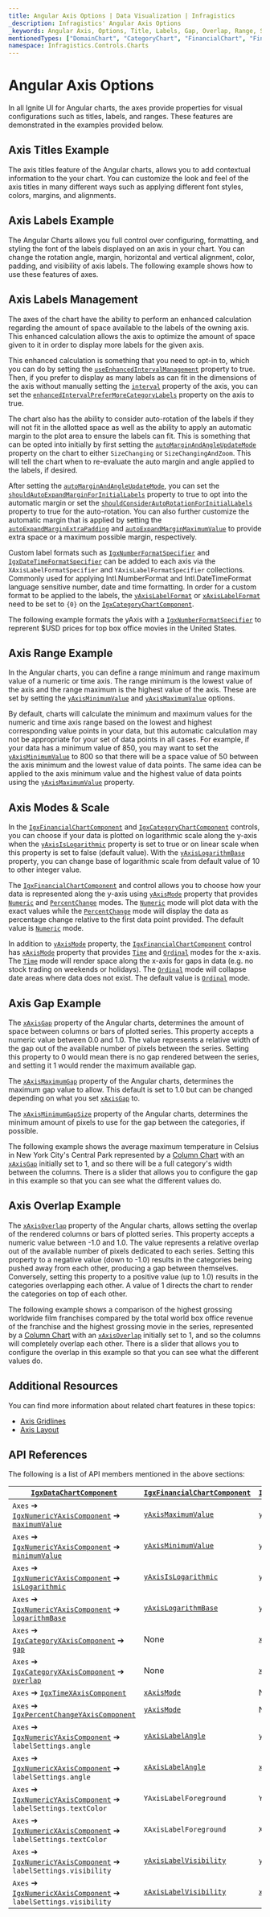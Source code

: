 ```yaml
---
title: Angular Axis Options | Data Visualization | Infragistics
_description: Infragistics' Angular Axis Options
_keywords: Angular Axis, Options, Title, Labels, Gap, Overlap, Range, Scale, Mode, Infragistics
mentionedTypes: ["DomainChart", "CategoryChart", "FinancialChart", "FinancialChartYAxisMode", "FinancialChartXAxisMode", "NumericYAxis", "CategoryXAxis"]
namespace: Infragistics.Controls.Charts
---
```


# Angular Axis Options

In all Ignite UI for Angular charts, the axes provide properties for visual configurations such as titles, labels, and ranges. These features are demonstrated in the examples provided below.

## Axis Titles Example

The axis titles feature of the Angular charts, allows you to add contextual information to the your chart. You can customize the look and feel of the axis titles in many different ways such as applying different font styles, colors, margins, and alignments.

<code-view style="height: 450px" alt="Angular Axis Titles Example"
           data-demos-base-url="{environment:dvDemosBaseUrl}"
                    iframe-src="{environment:dvDemosBaseUrl}/charts/category-chart/axis-titles"
                                                 github-src="charts/category-chart/axis-titles">
</code-view>


<div class="divider--half"></div>

## Axis Labels Example

The Angular Charts allows you full control over configuring, formatting, and styling the font of the labels displayed on an axis in your chart. You can change the rotation angle, margin, horizontal and vertical alignment, color, padding, and visibility of axis labels. The following example shows how to use these features of axes.

<code-view style="height: 450px" alt="Angular Axis Labels Example"
           data-demos-base-url="{environment:dvDemosBaseUrl}"
                    iframe-src="{environment:dvDemosBaseUrl}/charts/category-chart/axis-labels"
                                                 github-src="charts/category-chart/axis-labels">
</code-view>


<div class="divider--half"></div>

## Axis Labels Management

The axes of the chart have the ability to perform an enhanced calculation regarding the amount of space available to the labels of the owning axis. This enhanced calculation allows the axis to optimize the amount of space given to it in order to display more labels for the given axis.

This enhanced calculation is something that you need to opt-in to, which you can do by setting the [`useEnhancedIntervalManagement`]({environment:dvApiBaseUrl}/products/ignite-ui-angular/api/docs/typescript/latest/classes/igniteui_angular_charts.igxaxiscomponent.html#useEnhancedIntervalManagement) property to true. Then, if you prefer to display as many labels as can fit in the dimensions of the axis without manually setting the [`interval`]({environment:dvApiBaseUrl}/products/ignite-ui-angular/api/docs/typescript/latest/classes/igniteui_angular_charts.igxnumericaxisbasecomponent.html#interval) property of the axis, you can set the [`enhancedIntervalPreferMoreCategoryLabels`]({environment:dvApiBaseUrl}/products/ignite-ui-angular/api/docs/typescript/latest/classes/igniteui_angular_charts.igxaxiscomponent.html#enhancedIntervalPreferMoreCategoryLabels) property on the axis to true.

The chart also has the ability to consider auto-rotation of the labels if they will not fit in the allotted space as well as the ability to apply an automatic margin to the plot area to ensure the labels can fit. This is something that can be opted into initially by first setting the [`autoMarginAndAngleUpdateMode`]({environment:dvApiBaseUrl}/products/ignite-ui-angular/api/docs/typescript/latest/classes/igniteui_angular_charts.igxcategorychartcomponent.html#autoMarginAndAngleUpdateMode) property on the chart to either `SizeChanging` or `SizeChangingAndZoom`. This will tell the chart when to re-evaluate the auto margin and angle applied to the labels, if desired.

After setting the [`autoMarginAndAngleUpdateMode`]({environment:dvApiBaseUrl}/products/ignite-ui-angular/api/docs/typescript/latest/classes/igniteui_angular_charts.igxcategorychartcomponent.html#autoMarginAndAngleUpdateMode), you can set the [`shouldAutoExpandMarginForInitialLabels`]({environment:dvApiBaseUrl}/products/ignite-ui-angular/api/docs/typescript/latest/classes/igniteui_angular_charts.igxcategorychartcomponent.html#shouldAutoExpandMarginForInitialLabels) property to true to opt into the automatic margin or set the [`shouldConsiderAutoRotationForInitialLabels`]({environment:dvApiBaseUrl}/products/ignite-ui-angular/api/docs/typescript/latest/classes/igniteui_angular_charts.igxcategorychartcomponent.html#shouldConsiderAutoRotationForInitialLabels) property to true for the auto-rotation. You can also further customize the automatic margin that is applied by setting the [`autoExpandMarginExtraPadding`]({environment:dvApiBaseUrl}/products/ignite-ui-angular/api/docs/typescript/latest/classes/igniteui_angular_charts.igxcategorychartcomponent.html#autoExpandMarginExtraPadding) and [`autoExpandMarginMaximumValue`]({environment:dvApiBaseUrl}/products/ignite-ui-angular/api/docs/typescript/latest/classes/igniteui_angular_charts.igxcategorychartcomponent.html#autoExpandMarginMaximumValue) to provide extra space or a maximum possible margin, respectively.

Custom label formats such as [`IgxNumberFormatSpecifier`]({environment:dvApiBaseUrl}/products/ignite-ui-angular/api/docs/typescript/latest/classes/igxnumberformatspecifier.html) and [`IgxDateTimeFormatSpecifier`]({environment:dvApiBaseUrl}/products/ignite-ui-angular/api/docs/typescript/latest/classes/igxdatetimeformatspecifier.html) can be added to each axis via the `XAxisLabelFormatSpecifier` and `YAxisLabelFormatSpecifier` collections. Commonly used for applying Intl.NumberFormat and Intl.DateTimeFormat language sensitive number, date and time formatting. In order for a custom format to be applied to the labels, the [`yAxisLabelFormat`]({environment:dvApiBaseUrl}/products/ignite-ui-angular/api/docs/typescript/latest/classes/igniteui_angular_charts.igxxychartcomponent.html#yAxisLabelFormat) or [`xAxisLabelFormat`]({environment:dvApiBaseUrl}/products/ignite-ui-angular/api/docs/typescript/latest/classes/igniteui_angular_charts.igxxychartcomponent.html#xAxisLabelFormat) need to be set to `{0}` on the [`IgxCategoryChartComponent`]({environment:dvApiBaseUrl}/products/ignite-ui-angular/api/docs/typescript/latest/classes/igniteui_angular_charts.igxcategorychartcomponent.html).

The following example formats the yAxis with a [`IgxNumberFormatSpecifier`]({environment:dvApiBaseUrl}/products/ignite-ui-angular/api/docs/typescript/latest/classes/igxnumberformatspecifier.html) to reprerent $USD prices for top box office movies in the United States.

<code-view style="height: 450px" alt="Angular Format Specifiers for Axis Labels"
           data-demos-base-url="{environment:dvDemosBaseUrl}"
                    iframe-src="{environment:dvDemosBaseUrl}/charts/category-chart/format-specifiers"
                                                 github-src="charts/category-chart/format-specifiers">
</code-view>


<div class="divider--half"></div>

## Axis Range Example

In the Angular charts, you can define a range minimum and range maximum value of a numeric or time axis. The range minimum is the lowest value of the axis and the range maximum is the highest value of the axis. These are set by setting the [`yAxisMinimumValue`]({environment:dvApiBaseUrl}/products/ignite-ui-angular/api/docs/typescript/latest/classes/igniteui_angular_charts.igxcategorychartcomponent.html#yAxisMinimumValue) and [`yAxisMaximumValue`]({environment:dvApiBaseUrl}/products/ignite-ui-angular/api/docs/typescript/latest/classes/igniteui_angular_charts.igxcategorychartcomponent.html#yAxisMaximumValue) options.

By default, charts will calculate the minimum and maximum values for the numeric and time axis range based on the lowest and highest corresponding value points in your data, but this automatic calculation may not be appropriate for your set of data points in all cases. For example, if your data has a minimum value of 850, you may want to set the [`yAxisMinimumValue`]({environment:dvApiBaseUrl}/products/ignite-ui-angular/api/docs/typescript/latest/classes/igniteui_angular_charts.igxcategorychartcomponent.html#yAxisMinimumValue) to 800 so that there will be a space value of 50 between the axis minimum and the lowest value of data points. The same idea can be applied to the axis minimum value and the highest value of data points using the [`yAxisMaximumValue`]({environment:dvApiBaseUrl}/products/ignite-ui-angular/api/docs/typescript/latest/classes/igniteui_angular_charts.igxcategorychartcomponent.html#yAxisMaximumValue) property.

<code-view style="height: 450px" alt="Angular Axis Range Example"
           data-demos-base-url="{environment:dvDemosBaseUrl}"
                    iframe-src="{environment:dvDemosBaseUrl}/charts/category-chart/axis-range"
                                                 github-src="charts/category-chart/axis-range">
</code-view>


<div class="divider--half"></div>

## Axis Modes & Scale

In the [`IgxFinancialChartComponent`]({environment:dvApiBaseUrl}/products/ignite-ui-angular/api/docs/typescript/latest/classes/igniteui_angular_charts.igxfinancialchartcomponent.html) and [`IgxCategoryChartComponent`]({environment:dvApiBaseUrl}/products/ignite-ui-angular/api/docs/typescript/latest/classes/igniteui_angular_charts.igxcategorychartcomponent.html) controls, you can choose if your data is plotted on logarithmic scale along the y-axis when the [`yAxisIsLogarithmic`]({environment:dvApiBaseUrl}/products/ignite-ui-angular/api/docs/typescript/latest/classes/igniteui_angular_charts.igxcategorychartcomponent.html#yAxisIsLogarithmic) property is set to true or on linear scale when this property is set to false (default value). With the [`yAxisLogarithmBase`]({environment:dvApiBaseUrl}/products/ignite-ui-angular/api/docs/typescript/latest/classes/igniteui_angular_charts.igxcategorychartcomponent.html#yAxisLogarithmBase) property, you can change base of logarithmic scale from default value of 10 to other integer value.

The [`IgxFinancialChartComponent`]({environment:dvApiBaseUrl}/products/ignite-ui-angular/api/docs/typescript/latest/classes/igniteui_angular_charts.igxfinancialchartcomponent.html) and control allows you to choose how your data is represented along the y-axis using [`yAxisMode`]({environment:dvApiBaseUrl}/products/ignite-ui-angular/api/docs/typescript/latest/classes/igniteui_angular_charts.igxfinancialchartcomponent.html#yAxisMode) property that provides [`Numeric`]({environment:dvApiBaseUrl}/products/ignite-ui-angular/api/docs/typescript/latest/enums/NaNfinancialchartyaxismode.html#Numeric) and [`PercentChange`]({environment:dvApiBaseUrl}/products/ignite-ui-angular/api/docs/typescript/latest/enums/NaNfinancialchartyaxismode.html#PercentChange) modes. The [`Numeric`]({environment:dvApiBaseUrl}/products/ignite-ui-angular/api/docs/typescript/latest/enums/NaNfinancialchartyaxismode.html#Numeric) mode will plot data with the exact values while the [`PercentChange`]({environment:dvApiBaseUrl}/products/ignite-ui-angular/api/docs/typescript/latest/enums/NaNfinancialchartyaxismode.html#PercentChange) mode will display the data as percentage change relative to the first data point provided. The default value is [`Numeric`]({environment:dvApiBaseUrl}/products/ignite-ui-angular/api/docs/typescript/latest/enums/NaNfinancialchartyaxismode.html#Numeric) mode.

In addition to [`yAxisMode`]({environment:dvApiBaseUrl}/products/ignite-ui-angular/api/docs/typescript/latest/classes/igniteui_angular_charts.igxfinancialchartcomponent.html#yAxisMode) property, the [`IgxFinancialChartComponent`]({environment:dvApiBaseUrl}/products/ignite-ui-angular/api/docs/typescript/latest/classes/igniteui_angular_charts.igxfinancialchartcomponent.html) control has [`xAxisMode`]({environment:dvApiBaseUrl}/products/ignite-ui-angular/api/docs/typescript/latest/classes/igniteui_angular_charts.igxfinancialchartcomponent.html#xAxisMode) property that provides [`Time`]({environment:dvApiBaseUrl}/products/ignite-ui-angular/api/docs/typescript/latest/enums/NaNfinancialchartxaxismode.html#Time) and [`Ordinal`]({environment:dvApiBaseUrl}/products/ignite-ui-angular/api/docs/typescript/latest/enums/NaNfinancialchartxaxismode.html#Ordinal) modes for the x-axis. The [`Time`]({environment:dvApiBaseUrl}/products/ignite-ui-angular/api/docs/typescript/latest/enums/NaNfinancialchartxaxismode.html#Time) mode will render space along the x-axis for gaps in data (e.g. no stock trading on weekends or holidays). The [`Ordinal`]({environment:dvApiBaseUrl}/products/ignite-ui-angular/api/docs/typescript/latest/enums/NaNfinancialchartxaxismode.html#Ordinal) mode will collapse date areas where data does not exist. The default value is [`Ordinal`]({environment:dvApiBaseUrl}/products/ignite-ui-angular/api/docs/typescript/latest/enums/NaNfinancialchartxaxismode.html#Ordinal) mode.

<code-view style="height: 450px" alt="Angular Axis Range Example"
           data-demos-base-url="{environment:dvDemosBaseUrl}"
                    iframe-src="{environment:dvDemosBaseUrl}/charts/financial-chart/axis-types"
                                                 github-src="charts/financial-chart/axis-types">
</code-view>


<div class="divider--half"></div>

## Axis Gap Example

The [`xAxisGap`]({environment:dvApiBaseUrl}/products/ignite-ui-angular/api/docs/typescript/latest/classes/igniteui_angular_charts.igxcategorychartcomponent.html#xAxisGap) property of the Angular charts, determines the amount of space between columns or bars of plotted series. This property accepts a numeric value between 0.0 and 1.0. The value represents a relative width of the gap out of the available number of pixels between the series. Setting this property to 0 would mean there is no gap rendered between the series, and setting it 1 would render the maximum available gap.

The [`xAxisMaximumGap`]({environment:dvApiBaseUrl}/products/ignite-ui-angular/api/docs/typescript/latest/classes/igniteui_angular_charts.igxcategorychartcomponent.html#xAxisMaximumGap) property of the Angular charts, determines the maximum gap value to allow. This default is set to 1.0 but can be changed depending on what you set [`xAxisGap`]({environment:dvApiBaseUrl}/products/ignite-ui-angular/api/docs/typescript/latest/classes/igniteui_angular_charts.igxcategorychartcomponent.html#xAxisGap) to.

The [`xAxisMinimumGapSize`]({environment:dvApiBaseUrl}/products/ignite-ui-angular/api/docs/typescript/latest/classes/igniteui_angular_charts.igxcategorychartcomponent.html#xAxisMinimumGapSize) property of the Angular charts, determines the minimum amount of pixels to use for the gap between the categories, if possible.

The following example shows the average maximum temperature in Celsius in New York City's Central Park represented by a [Column Chart](../types/column-chart.md) with an [`xAxisGap`]({environment:dvApiBaseUrl}/products/ignite-ui-angular/api/docs/typescript/latest/classes/igniteui_angular_charts.igxcategorychartcomponent.html#xAxisGap) initially set to 1, and so there will be a full category's width between the columns. There is a slider that allows you to configure the gap in this example so that you can see what the different values do.

<code-view style="height: 450px" alt="Angular Axis Gap Example"
           data-demos-base-url="{environment:dvDemosBaseUrl}"
                    iframe-src="{environment:dvDemosBaseUrl}/charts/category-chart/axis-gap"
                                                 github-src="charts/category-chart/axis-gap">
</code-view>


<div class="divider--half"></div>

## Axis Overlap Example

The [`xAxisOverlap`]({environment:dvApiBaseUrl}/products/ignite-ui-angular/api/docs/typescript/latest/classes/igniteui_angular_charts.igxcategorychartcomponent.html#xAxisOverlap) property of the Angular charts, allows setting the overlap of the rendered columns or bars of plotted series. This property accepts a numeric value between -1.0 and 1.0. The value represents a relative overlap out of the available number of pixels dedicated to each series. Setting this property to a negative value (down to -1.0) results in the categories being pushed away from each other, producing a gap between themselves. Conversely, setting this property to a positive value (up to 1.0) results in the categories overlapping each other. A value of 1 directs the chart to render the categories on top of each other.

The following example shows a comparison of the highest grossing worldwide film franchises compared by the total world box office revenue of the franchise and the highest grossing movie in the series, represented by a [Column Chart](../types/column-chart.md) with an [`xAxisOverlap`]({environment:dvApiBaseUrl}/products/ignite-ui-angular/api/docs/typescript/latest/classes/igniteui_angular_charts.igxcategorychartcomponent.html#xAxisOverlap) initially set to 1, and so the columns will completely overlap each other. There is a slider that allows you to configure the overlap in this example so that you can see what the different values do.

<code-view style="height: 450px" alt="Angular Axis Overlap Example"
           data-demos-base-url="{environment:dvDemosBaseUrl}"
                    iframe-src="{environment:dvDemosBaseUrl}/charts/category-chart/axis-overlap"
                                                 github-src="charts/category-chart/axis-overlap">
</code-view>


<div class="divider--half"></div>

## Additional Resources

You can find more information about related chart features in these topics:

*   [Axis Gridlines](chart-axis-gridlines.md)
*   [Axis Layout](chart-axis-layouts.md)

## API References

The following is a list of API members mentioned in the above sections:

| [`IgxDataChartComponent`]({environment:dvApiBaseUrl}/products/ignite-ui-angular/api/docs/typescript/latest/classes/igniteui_angular_charts.igxdatachartcomponent.html)                                         | [`IgxFinancialChartComponent`]({environment:dvApiBaseUrl}/products/ignite-ui-angular/api/docs/typescript/latest/classes/igniteui_angular_charts.igxfinancialchartcomponent.html)       | [`IgxCategoryChartComponent`]({environment:dvApiBaseUrl}/products/ignite-ui-angular/api/docs/typescript/latest/classes/igniteui_angular_charts.igxcategorychartcomponent.html)        |
| ------------------------------------------------------ | ---------------------- | ---------------------- |
| `Axes` ➔ [`IgxNumericYAxisComponent`]({environment:dvApiBaseUrl}/products/ignite-ui-angular/api/docs/typescript/latest/classes/igniteui_angular_charts.igxnumericyaxiscomponent.html) ➔ [`maximumValue`]({environment:dvApiBaseUrl}/products/ignite-ui-angular/api/docs/typescript/latest/classes/igniteui_angular_charts.igxnumericaxisbasecomponent.html#maximumValue)             | [`yAxisMaximumValue`]({environment:dvApiBaseUrl}/products/ignite-ui-angular/api/docs/typescript/latest/classes/igniteui_angular_charts.igxcategorychartcomponent.html#yAxisMaximumValue)    | [`yAxisMaximumValue`]({environment:dvApiBaseUrl}/products/ignite-ui-angular/api/docs/typescript/latest/classes/igniteui_angular_charts.igxcategorychartcomponent.html#yAxisMaximumValue)    |
| `Axes` ➔ [`IgxNumericYAxisComponent`]({environment:dvApiBaseUrl}/products/ignite-ui-angular/api/docs/typescript/latest/classes/igniteui_angular_charts.igxnumericyaxiscomponent.html) ➔ [`minimumValue`]({environment:dvApiBaseUrl}/products/ignite-ui-angular/api/docs/typescript/latest/classes/igniteui_angular_charts.igxnumericaxisbasecomponent.html#minimumValue)             | [`yAxisMinimumValue`]({environment:dvApiBaseUrl}/products/ignite-ui-angular/api/docs/typescript/latest/classes/igniteui_angular_charts.igxcategorychartcomponent.html#yAxisMinimumValue)    | [`yAxisMinimumValue`]({environment:dvApiBaseUrl}/products/ignite-ui-angular/api/docs/typescript/latest/classes/igniteui_angular_charts.igxcategorychartcomponent.html#yAxisMinimumValue)    |
| `Axes` ➔ [`IgxNumericYAxisComponent`]({environment:dvApiBaseUrl}/products/ignite-ui-angular/api/docs/typescript/latest/classes/igniteui_angular_charts.igxnumericyaxiscomponent.html) ➔ [`isLogarithmic`]({environment:dvApiBaseUrl}/products/ignite-ui-angular/api/docs/typescript/latest/classes/igniteui_angular_charts.igxnumericaxisbasecomponent.html#isLogarithmic)            | [`yAxisIsLogarithmic`]({environment:dvApiBaseUrl}/products/ignite-ui-angular/api/docs/typescript/latest/classes/igniteui_angular_charts.igxcategorychartcomponent.html#yAxisIsLogarithmic)   | [`yAxisIsLogarithmic`]({environment:dvApiBaseUrl}/products/ignite-ui-angular/api/docs/typescript/latest/classes/igniteui_angular_charts.igxcategorychartcomponent.html#yAxisIsLogarithmic)   |
| `Axes` ➔ [`IgxNumericYAxisComponent`]({environment:dvApiBaseUrl}/products/ignite-ui-angular/api/docs/typescript/latest/classes/igniteui_angular_charts.igxnumericyaxiscomponent.html) ➔ [`logarithmBase`]({environment:dvApiBaseUrl}/products/ignite-ui-angular/api/docs/typescript/latest/classes/igniteui_angular_charts.igxnumericaxisbasecomponent.html#logarithmBase)            | [`yAxisLogarithmBase`]({environment:dvApiBaseUrl}/products/ignite-ui-angular/api/docs/typescript/latest/classes/igniteui_angular_charts.igxcategorychartcomponent.html#yAxisLogarithmBase)   | [`yAxisLogarithmBase`]({environment:dvApiBaseUrl}/products/ignite-ui-angular/api/docs/typescript/latest/classes/igniteui_angular_charts.igxcategorychartcomponent.html#yAxisLogarithmBase)   |
| `Axes` ➔ [`IgxCategoryXAxisComponent`]({environment:dvApiBaseUrl}/products/ignite-ui-angular/api/docs/typescript/latest/classes/igniteui_angular_charts.igxcategoryxaxiscomponent.html) ➔ [`gap`]({environment:dvApiBaseUrl}/products/ignite-ui-angular/api/docs/typescript/latest/classes/igniteui_angular_charts.igxcategoryaxisbasecomponent.html#gap)                     | None                   | [`xAxisGap`]({environment:dvApiBaseUrl}/products/ignite-ui-angular/api/docs/typescript/latest/classes/igniteui_angular_charts.igxcategorychartcomponent.html#xAxisGap)             |
| `Axes` ➔ [`IgxCategoryXAxisComponent`]({environment:dvApiBaseUrl}/products/ignite-ui-angular/api/docs/typescript/latest/classes/igniteui_angular_charts.igxcategoryxaxiscomponent.html) ➔ [`overlap`]({environment:dvApiBaseUrl}/products/ignite-ui-angular/api/docs/typescript/latest/classes/igniteui_angular_charts.igxcategoryaxisbasecomponent.html#overlap)                 | None                   | [`xAxisOverlap`]({environment:dvApiBaseUrl}/products/ignite-ui-angular/api/docs/typescript/latest/classes/igniteui_angular_charts.igxcategorychartcomponent.html#xAxisOverlap)         |
| `Axes` ➔ [`IgxTimeXAxisComponent`]({environment:dvApiBaseUrl}/products/ignite-ui-angular/api/docs/typescript/latest/classes/igniteui_angular_charts.igxtimexaxiscomponent.html)                                  | [`xAxisMode`]({environment:dvApiBaseUrl}/products/ignite-ui-angular/api/docs/typescript/latest/classes/igniteui_angular_charts.igxfinancialchartcomponent.html#xAxisMode)            | None                   |
| `Axes` ➔ [`IgxPercentChangeYAxisComponent`]({environment:dvApiBaseUrl}/products/ignite-ui-angular/api/docs/typescript/latest/classes/igniteui_angular_charts.igxpercentchangeyaxiscomponent.html)                         | [`yAxisMode`]({environment:dvApiBaseUrl}/products/ignite-ui-angular/api/docs/typescript/latest/classes/igniteui_angular_charts.igxfinancialchartcomponent.html#yAxisMode)            | None                   |
| `Axes` ➔ [`IgxNumericYAxisComponent`]({environment:dvApiBaseUrl}/products/ignite-ui-angular/api/docs/typescript/latest/classes/igniteui_angular_charts.igxnumericyaxiscomponent.html) ➔ `labelSettings.angle`      | [`yAxisLabelAngle`]({environment:dvApiBaseUrl}/products/ignite-ui-angular/api/docs/typescript/latest/classes/igniteui_angular_charts.igxxychartcomponent.html#yAxisLabelAngle)      | [`yAxisLabelAngle`]({environment:dvApiBaseUrl}/products/ignite-ui-angular/api/docs/typescript/latest/classes/igniteui_angular_charts.igxxychartcomponent.html#yAxisLabelAngle)      |
| `Axes` ➔ [`IgxNumericXAxisComponent`]({environment:dvApiBaseUrl}/products/ignite-ui-angular/api/docs/typescript/latest/classes/igniteui_angular_charts.igxnumericxaxiscomponent.html) ➔ `labelSettings.angle`      | [`xAxisLabelAngle`]({environment:dvApiBaseUrl}/products/ignite-ui-angular/api/docs/typescript/latest/classes/igniteui_angular_charts.igxxychartcomponent.html#xAxisLabelAngle)      | [`xAxisLabelAngle`]({environment:dvApiBaseUrl}/products/ignite-ui-angular/api/docs/typescript/latest/classes/igniteui_angular_charts.igxxychartcomponent.html#xAxisLabelAngle)      |
| `Axes` ➔ [`IgxNumericYAxisComponent`]({environment:dvApiBaseUrl}/products/ignite-ui-angular/api/docs/typescript/latest/classes/igniteui_angular_charts.igxnumericyaxiscomponent.html) ➔ `labelSettings.textColor`  | `YAxisLabelForeground` | `YAxisLabelForeground` |
| `Axes` ➔ [`IgxNumericXAxisComponent`]({environment:dvApiBaseUrl}/products/ignite-ui-angular/api/docs/typescript/latest/classes/igniteui_angular_charts.igxnumericxaxiscomponent.html) ➔ `labelSettings.textColor`  | `XAxisLabelForeground` | `XAxisLabelForeground` |
| `Axes` ➔ [`IgxNumericYAxisComponent`]({environment:dvApiBaseUrl}/products/ignite-ui-angular/api/docs/typescript/latest/classes/igniteui_angular_charts.igxnumericyaxiscomponent.html) ➔ `labelSettings.visibility` | [`yAxisLabelVisibility`]({environment:dvApiBaseUrl}/products/ignite-ui-angular/api/docs/typescript/latest/classes/igniteui_angular_charts.igxxychartcomponent.html#yAxisLabelVisibility) | [`yAxisLabelVisibility`]({environment:dvApiBaseUrl}/products/ignite-ui-angular/api/docs/typescript/latest/classes/igniteui_angular_charts.igxxychartcomponent.html#yAxisLabelVisibility) |
| `Axes` ➔ [`IgxNumericXAxisComponent`]({environment:dvApiBaseUrl}/products/ignite-ui-angular/api/docs/typescript/latest/classes/igniteui_angular_charts.igxnumericxaxiscomponent.html) ➔ `labelSettings.visibility` | [`xAxisLabelVisibility`]({environment:dvApiBaseUrl}/products/ignite-ui-angular/api/docs/typescript/latest/classes/igniteui_angular_charts.igxxychartcomponent.html#xAxisLabelVisibility) | [`xAxisLabelVisibility`]({environment:dvApiBaseUrl}/products/ignite-ui-angular/api/docs/typescript/latest/classes/igniteui_angular_charts.igxxychartcomponent.html#xAxisLabelVisibility) |
